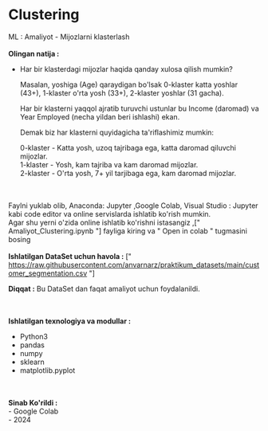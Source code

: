 # Clustering
ML : Amaliyot - Mijozlarni klasterlash
<br><br>
<strong>Olingan natija :</strong><br>
<ul>
  <li>Har bir klasterdagi mijozlar haqida qanday xulosa qilish mumkin?<br>

Masalan, yoshiga (Age) qaraydigan bo'lsak 0-klaster katta yoshlar (43+), 1-klaster o'rta yosh (33+), 2-klaster yoshlar (31 gacha).<br>

Har bir klasterni yaqqol ajratib turuvchi ustunlar bu Income (daromad) va Year Employed (necha yildan beri ishlashi) ekan.<br>

Demak biz har klasterni quyidagicha ta'riflashimiz mumkin:<br>

0-klaster - Katta yosh, uzoq tajribaga ega, katta daromad qiluvchi mijozlar.<br> 1-klaster - Yosh, kam tajriba va kam daromad mijozlar.<br> 2-klaster - O'rta yosh, 7+ yil tarjibaga ega, kam daromad mijozlar.</li>
</ul>

<br><br>
Faylni yuklab olib, Anaconda: Jupyter ,Google Colab, Visual Studio : Jupyter kabi code editor va online servislarda ishlatib ko'rish mumkin.<br>
Agar shu yerni o'zida online ishlatib ko'rishni istasangiz ,[" Amaliyot_Clustering.ipynb "] fayliga kiring va " Open in colab " tugmasini bosing <br>
<br><strong>Ishlatilgan DataSet uchun havola :</strong> [" https://raw.githubusercontent.com/anvarnarz/praktikum_datasets/main/customer_segmentation.csv "]<br>
<p><strong>Diqqat :</strong> Bu DataSet dan faqat amaliyot uchun foydalanildi.</p>
<br><br>
<strong>Ishlatilgan texnologiya va modullar :</strong><br>
<ul>
  <li>Python3</li>
  <li>pandas</li>
  <li>numpy</li>
  <li>sklearn</li>
  <li>matplotlib.pyplot</li>
</ul>
<br><br>
<strong>Sinab Ko'rildi :</strong><br>
- Google Colab<br>
- 2024



